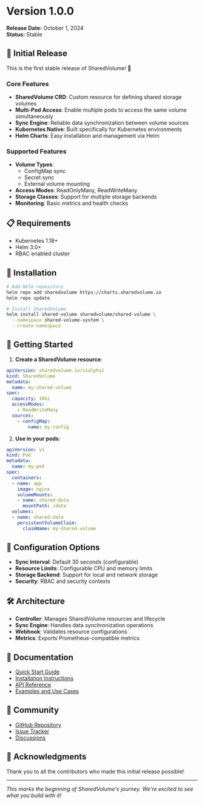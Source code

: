 # Version 1.0.0

**Release Date:** October 1, 2024  
**Status:** Stable

## 🎉 Initial Release

This is the first stable release of SharedVolume! 🚀

### Core Features
- **SharedVolume CRD**: Custom resource for defining shared storage volumes
- **Multi-Pod Access**: Enable multiple pods to access the same volume simultaneously
- **Sync Engine**: Reliable data synchronization between volume sources
- **Kubernetes Native**: Built specifically for Kubernetes environments
- **Helm Charts**: Easy installation and management via Helm

### Supported Features
- **Volume Types**: 
  - ConfigMap sync
  - Secret sync  
  - External volume mounting
- **Access Modes**: ReadOnlyMany, ReadWriteMany
- **Storage Classes**: Support for multiple storage backends
- **Monitoring**: Basic metrics and health checks

## 📋 Requirements
- Kubernetes 1.18+
- Helm 3.0+
- RBAC enabled cluster

## 🚀 Installation

```bash
# Add Helm repository
helm repo add sharedvolume https://charts.sharedvolume.io
helm repo update

# Install SharedVolume
helm install shared-volume sharedvolume/shared-volume \
  --namespace shared-volume-system \
  --create-namespace
```

## 📖 Getting Started

1. **Create a SharedVolume resource**:
```yaml
apiVersion: sharedvolume.io/v1alpha1
kind: SharedVolume
metadata:
  name: my-shared-volume
spec:
  capacity: 10Gi
  accessModes:
    - ReadWriteMany
  sources:
    - configMap:
        name: my-config
```

2. **Use in your pods**:
```yaml
apiVersion: v1
kind: Pod
metadata:
  name: my-pod
spec:
  containers:
  - name: app
    image: nginx
    volumeMounts:
    - name: shared-data
      mountPath: /data
  volumes:
  - name: shared-data
    persistentVolumeClaim:
      claimName: my-shared-volume
```

## 🔧 Configuration Options
- **Sync Interval**: Default 30 seconds (configurable)
- **Resource Limits**: Configurable CPU and memory limits
- **Storage Backend**: Support for local and network storage
- **Security**: RBAC and security contexts

## 🛠️ Architecture
- **Controller**: Manages SharedVolume resources and lifecycle
- **Sync Engine**: Handles data synchronization operations
- **Webhook**: Validates resource configurations
- **Metrics**: Exports Prometheus-compatible metrics

## 🔗 Documentation
- [Quick Start Guide](../getting-started/quick-start.md)
- [Installation Instructions](../getting-started/installation.md)
- [API Reference](../reference/api-details.md)
- [Examples and Use Cases](../overview/use-cases.md)

## 🤝 Community
- [GitHub Repository](https://github.com/sharedvolume/shared-volume)
- [Issue Tracker](https://github.com/sharedvolume/shared-volume/issues)
- [Discussions](https://github.com/sharedvolume/shared-volume/discussions)

## 🙏 Acknowledgments
Thank you to all the contributors who made this initial release possible!

---

*This marks the beginning of SharedVolume's journey. We're excited to see what you build with it!*

